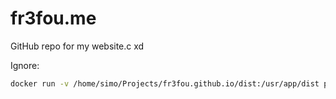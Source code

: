 # fr3fou.me

GitHub repo for my website.c xd 

Ignore: 

```sh
docker run -v /home/simo/Projects/fr3fou.github.io/dist:/usr/app/dist portfolio
```




